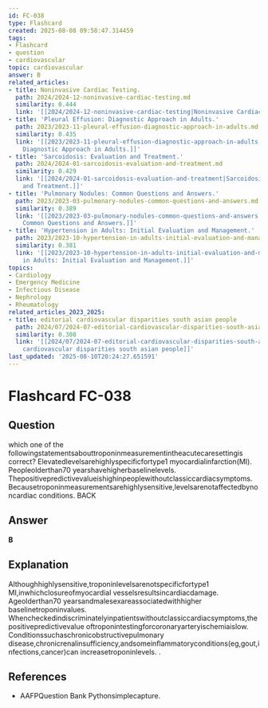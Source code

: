 ```yaml
---
id: FC-038
type: Flashcard
created: 2025-08-08 09:58:47.314459
tags:
- Flashcard
- question
- cardiovascular
topic: cardiovascular
answer: B
related_articles:
- title: Noninvasive Cardiac Testing.
  path: 2024/2024-12-noninvasive-cardiac-testing.md
  similarity: 0.444
  link: '[[2024/2024-12-noninvasive-cardiac-testing|Noninvasive Cardiac Testing.]]'
- title: 'Pleural Effusion: Diagnostic Approach in Adults.'
  path: 2023/2023-11-pleural-effusion-diagnostic-approach-in-adults.md
  similarity: 0.435
  link: '[[2023/2023-11-pleural-effusion-diagnostic-approach-in-adults|Pleural Effusion:
    Diagnostic Approach in Adults.]]'
- title: 'Sarcoidosis: Evaluation and Treatment.'
  path: 2024/2024-01-sarcoidosis-evaluation-and-treatment.md
  similarity: 0.429
  link: '[[2024/2024-01-sarcoidosis-evaluation-and-treatment|Sarcoidosis: Evaluation
    and Treatment.]]'
- title: 'Pulmonary Nodules: Common Questions and Answers.'
  path: 2023/2023-03-pulmonary-nodules-common-questions-and-answers.md
  similarity: 0.389
  link: '[[2023/2023-03-pulmonary-nodules-common-questions-and-answers|Pulmonary Nodules:
    Common Questions and Answers.]]'
- title: 'Hypertension in Adults: Initial Evaluation and Management.'
  path: 2023/2023-10-hypertension-in-adults-initial-evaluation-and-management.md
  similarity: 0.381
  link: '[[2023/2023-10-hypertension-in-adults-initial-evaluation-and-management|Hypertension
    in Adults: Initial Evaluation and Management.]]'
topics:
- Cardiology
- Emergency Medicine
- Infectious Disease
- Nephrology
- Rheumatology
related_articles_2023_2025:
- title: editorial cardiovascular disparities south asian people
  path: 2024/07/2024-07-editorial-cardiovascular-disparities-south-asian-people.md
  similarity: 0.308
  link: '[[2024/07/2024-07-editorial-cardiovascular-disparities-south-asian-people|editorial
    cardiovascular disparities south asian people]]'
last_updated: '2025-08-10T20:24:27.651591'
---
```


# Flashcard FC-038

## Question

which one of the followingstatementsabouttroponinmeasurementintheacutecaresettingis correct? Elevatedlevelsarehighlyspecificfortype1 myocardialinfarction(MI). Peopleolderthan70 yearshavehigherbaselinelevels. Thepositivepredictivevalueishighinpeoplewithoutclassiccardiacsymptoms. Becausetroponinmeasurementsarehighlysensitive,levelsarenotaffectedbynoncardiac conditions. BACK

## Answer

**B**

## Explanation

Althoughhighlysensitive,troponinlevelsarenotspecificfortype1 MI,inwhichclosureofmyocardial vesselsresultsincardiacdamage. Ageolderthan70 yearsandmalesexareassociatedwithhigher baselinetroponinvalues. Whencheckedindiscriminatelyinpatientswithoutclassiccardiacsymptoms,thepositivepredictivevalue oftroponintestingforcoronaryarteryischemiaislow. Conditionssuchaschronicobstructivepulmonary disease,chronicrenalinsufficiency,andsomeinflammatoryconditions(eg,gout,infections,cancer)can increasetroponinlevels. .

## References

- AAFPQuestion Bank Pythonsimplecapture.

